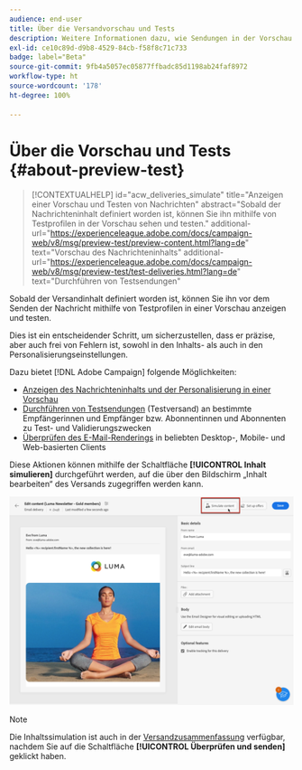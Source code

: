 ```yaml
---
audience: end-user
title: Über die Versandvorschau und Tests
description: Weitere Informationen dazu, wie Sendungen in der Vorschau angezeigt und getestet werden können
exl-id: ce10c89d-d9b8-4529-84cb-f58f8c71c733
badge: label="Beta"
source-git-commit: 9fb4a5057ec05877ffbadc85d1198ab24faf8972
workflow-type: ht
source-wordcount: '178'
ht-degree: 100%

---
```


# Über die Vorschau und Tests {#about-preview-test}

>[!CONTEXTUALHELP]
>id="acw_deliveries_simulate"
>title="Anzeigen einer Vorschau und Testen von Nachrichten"
>abstract="Sobald der Nachrichteninhalt definiert worden ist, können Sie ihn mithilfe von Testprofilen in der Vorschau sehen und testen."
>additional-url="https://experienceleague.adobe.com/docs/campaign-web/v8/msg/preview-test/preview-content.html?lang=de" text="Vorschau des Nachrichteninhalts"
>additional-url="https://experienceleague.adobe.com/docs/campaign-web/v8/msg/preview-test/test-deliveries.html?lang=de" text="Durchführen von Testsendungen"

Sobald der Versandinhalt definiert worden ist, können Sie ihn vor dem Senden der Nachricht mithilfe von Testprofilen in einer Vorschau anzeigen und testen.

Dies ist ein entscheidender Schritt, um sicherzustellen, dass er präzise, aber auch frei von Fehlern ist, sowohl in den Inhalts- als auch in den Personalisierungseinstellungen.

Dazu bietet [!DNL Adobe Campaign] folgende Möglichkeiten:

* [Anzeigen des Nachrichteninhalts und der Personalisierung in einer Vorschau](preview-content.md)
* [Durchführen von Testsendungen](test-deliveries.md) (Testversand) an bestimmte Empfängerinnen und Empfänger bzw. Abonnentinnen und Abonnenten zu Test- und Validierungszwecken
* [Überprüfen des E-Mail-Renderings](email-rendering.md) in beliebten Desktop-, Mobile- und Web-basierten Clients

Diese Aktionen können mithilfe der Schaltfläche **[!UICONTROL Inhalt simulieren]** durchgeführt werden, auf die über den Bildschirm „Inhalt bearbeiten“ des Versands zugegriffen werden kann.

<!-- from the [Edit content](../content/edit-content.md) screen or from the [Email Designer](../content/get-started-email-designer.md).-->

![](assets/simulate-button.png)

>[!NOTE]
>
>Die Inhaltssimulation ist auch in der [Versandzusammenfassung](../monitor/prepare-send.md) verfügbar, nachdem Sie auf die Schaltfläche **[!UICONTROL Überprüfen und senden]** geklickt haben.
